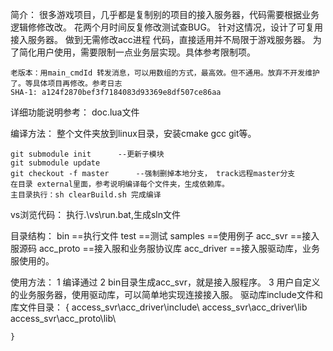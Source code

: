 简介：
	很多游戏项目，几乎都是复制别的项目的接入服务器，代码需要根据业务逻辑修修改改。 花两个月时间反复修改测试查BUG。
	针对这情况，设计了可复用接入服务器。 做到无需修改acc进程 代码，直接适用并不局限于游戏服务器。
	为了简化用户使用，需要限制一点业务层实现。具体参考限制项。

	老版本：用main_cmdId 转发消息，可以用数组的方式，最高效。但不通用。放弃不开发维护了。等具体项目再修改。参考日志
	SHA-1: a124f2870bef3f7184083d93369e8df507ce86aa 

详细功能说明参考： doc.lua文件	

编译方法：
	整个文件夹放到linux目录，安装cmake gcc git等。

	git submodule init      --更新子模块
	git submodule update			
	git checkout -f	master		--强制删掉本地分支， track远程master分支
	在目录 external里面，参考说明编译每个文件夹，生成依赖库。
	主目录执行：sh clearBuild.sh 完成编译

vs浏览代码：
	执行.\vs\run.bat,生成sln文件
	
目录结构：
	bin			==执行文件
	test 		==测试
	samples     ==使用例子
	acc_svr		==接入服源码
	acc_proto	==接入服和业务服协议库
	acc_driver	==接入服驱动库，业务服使用的。
	
使用方法：
	1 编译通过
	2 bin目录生成acc_svr，就是接入服程序。
	3 用户自定义的业务服务器，使用驱动库，可以简单地实现连接接入服。 驱动库include文件和库文件目录： 
	{
		access_svr\acc_driver\include\ 
		access_svr\acc_driver\lib\
		access_svr\acc_proto\lib\
		
	}

